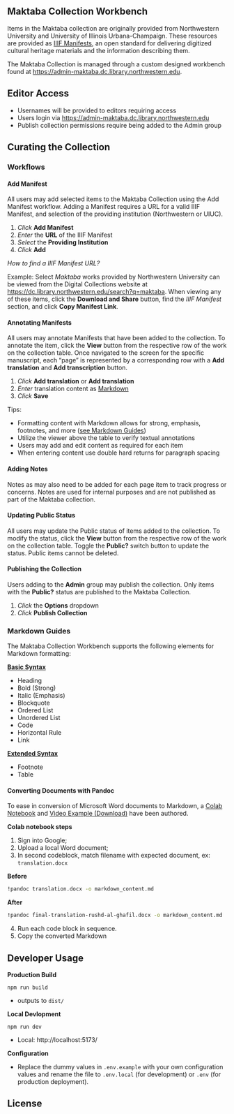 ## Maktaba Collection Workbench

Items in the Maktaba collection are originally provided from Northwestern University and University of Illinois Urbana-Champaign. These resources are provided as [IIIF Manifests](https://iiif.io/), an open standard for delivering digitized cultural heritage materials and the information describing them.

The Maktaba Collection is managed through a custom designed workbench found at https://admin-maktaba.dc.library.northwestern.edu.

## Editor Access

- Usernames will be provided to editors requiring access
- Users login via https://admin-maktaba.dc.library.northwestern.edu
- Publish collection permissions require being added to the Admin group

## Curating the Collection

### Workflows

#### Add Manifest

All users may add selected items to the Maktaba Collection using the Add Manifest workflow. Adding a Manifest requires a URL for a valid IIIF Manifest, and selection of the providing institution (Northwestern or UIUC).

1. _Click_ **Add Manifest**
2. _Enter_ the **URL** of the IIIF Manifest
3. _Select_ the **Providing Institution**
4. _Click_ **Add**

_How to find a IIIF Manifest URL?_

Example: Select _Maktaba_ works provided by Northwestern University can be viewed from the Digital Collections website at <u><https://dc.library.northwestern.edu/search?q=maktaba></u>. When viewing any of these items, click the **Download and Share** button, find the _IIIF Manifest_ section, and click **Copy Manifest Link**.

#### Annotating Manifests

All users may annotate Manifests that have been added to the collection. To annotate the item, click the **View** button from the respective row of the work on the collection table. Once navigated to the screen for the specific manuscript, each “page” is represented by a corresponding row with a **Add translation** and **Add transcription** button.

1. _Click_ **Add translation** or **Add translation**
2. _Enter_ translation content as [Markdown](https://www.markdownguide.org/cheat-sheet/)
3. _Click_ **Save**

Tips:

- Formatting content with Markdown allows for strong, emphasis, footnotes, and more ([see Markdown Guides](#markdown-guides))
- Utilize the viewer above the table to verify textual annotations
- Users may add and edit content as required for each item
- When entering content use double hard returns for paragraph spacing

#### Adding Notes

Notes as may also need to be added for each page item to track progress or concerns. Notes are used for internal purposes and are not published as part of the Maktaba collection.

#### Updating Public Status

All users may update the Public status of items added to the collection. To modify the status, click the **View** button from the respective row of the work on the collection table. Toggle the **Public?** switch button to update the status. Public items cannot be deleted.

#### Publishing the Collection

Users adding to the **Admin** group may publish the collection. Only items with the **Public?** status are published to the Maktaba Collection.

1. _Click_ the **Options** dropdown
2. _Click_ **Publish Collection**

### Markdown Guides

The Maktaba Collection Workbench supports the following elements for Markdown formatting:

[**Basic Syntax**](https://www.markdownguide.org/basic-syntax/)

- Heading
- Bold (Strong)
- Italic (Emphasis)
- Blockquote
- Ordered List
- Unordered List
- Code
- Horizontal Rule
- Link

[**Extended Syntax**](https://www.markdownguide.org/extended-syntax/)

- Footnote
- Table

#### Converting Documents with Pandoc

To ease in conversion of Microsoft Word documents to Markdown, a [Colab Notebook](https://colab.research.google.com/drive/1ieZV3QakWrRDDl7-idMXmvW3tVVxw_Yb) and [Video Example (Download)](https://github.com/nulib/manifest-edit-ui/raw/deploy/staging/docs/media/maktaba-pandoc.mp4) have been authored.

**Colab notebook steps**

1. Sign into Google;
2. Upload a local Word document;
3. In second codeblock, match filename with expected document, ex: `translation.docx`

**Before**

```sh
!pandoc translation.docx -o markdown_content.md
```

**After**

```sh
!pandoc final-translation-rushd-al-ghafil.docx -o markdown_content.md

```

4. Run each code block in sequence.
5. Copy the converted Markdown

## Developer Usage

**Production Build**

```
npm run build
```

- outputs to `dist/`

**Local Devlopment**

```
npm run dev
```

- Local: http://localhost:5173/

**Configuration**

- Replace the dummy values in `.env.example` with your own configuration values and rename the file to `.env.local` (for development) or `.env` (for production deployment).

## License
